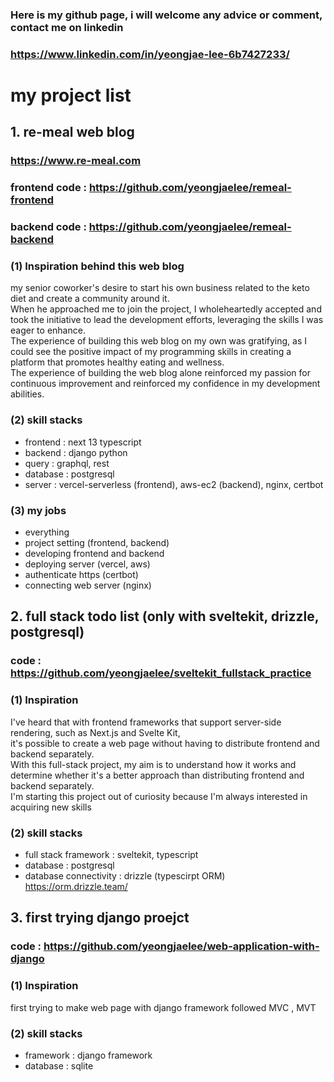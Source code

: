 ### Here is my github page, i will welcome any advice or comment, contact me on linkedin
### https://www.linkedin.com/in/yeongjae-lee-6b7427233/

# my project list 
## 1.  re-meal web blog
### https://www.re-meal.com
### frontend code : https://github.com/yeongjaelee/remeal-frontend
### backend code : https://github.com/yeongjaelee/remeal-backend
### (1) Inspiration behind this web blog <br/>
my senior coworker's desire to start his own business related to the keto diet and create a community around it.<br/>
When he approached me to join the project, I wholeheartedly accepted and took the initiative to lead the development efforts, leveraging the skills I was eager to enhance.<br/>
The experience of building this web blog on my own was gratifying, as I could see the positive impact of my programming skills in creating a platform that promotes healthy eating and wellness.<br/>
The experience of building the web blog alone reinforced my passion for continuous improvement and reinforced my confidence in my development abilities.<br/>

### (2) skill stacks <br/>
- frontend : next 13 typescript <br/>
- backend : django python <br/>
- query : graphql, rest <br/>
- database : postgresql <br/>
- server : vercel-serverless (frontend), aws-ec2 (backend), nginx, certbot <br/>

### (3) my jobs
- everything
- project setting (frontend, backend)
- developing frontend and backend
- deploying server (vercel, aws)
- authenticate https (certbot)
- connecting web server (nginx)


## 2. full stack todo list (only with sveltekit, drizzle, postgresql)
### code : https://github.com/yeongjaelee/sveltekit_fullstack_practice
### (1) Inspiration <br/>
I've heard that with frontend frameworks that support server-side rendering, such as Next.js and Svelte Kit, <br/>
it's possible to create a web page without having to distribute frontend and backend separately. <br/>
With this full-stack project, my aim is to understand how it works and determine whether it's a better approach than distributing frontend and backend separately. <br/>
I'm starting this project out of curiosity because I'm always interested in acquiring new skills <br/>

### (2) skill stacks <br/>
- full stack framework : sveltekit, typescript <br/>
- database : postgresql
- database connectivity : drizzle (typescirpt ORM) https://orm.drizzle.team/

## 3. first trying django proejct
### code : https://github.com/yeongjaelee/web-application-with-django
### (1) Inspiration <br/>
first trying to make web page with django framework
followed MVC , MVT

### (2) skill stacks <br/>
- framework : django framework
- database : sqlite


<!--
**yeongjaelee/yeongjaelee** is a ✨ _special_ ✨ repository because its `README.md` (this file) appears on your GitHub profile.

Here are some ideas to get you started:

- 🔭 I’m currently working on ...
- 🌱 I’m currently learning ...
- 👯 I’m looking to collaborate on ...
- 🤔 I’m looking for help with ...
- 💬 Ask me about ...
- 📫 How to reach me: ...
- 😄 Pronouns: ...
- ⚡ Fun fact: ...
-->
